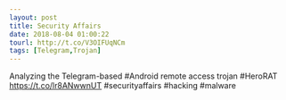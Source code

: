 ```yaml
---
layout: post
title: Security Affairs
date: 2018-08-04 01:00:22
tourl: http://t.co/V3OIFUqNCm
tags: [Telegram,Trojan]
---
```

Analyzing the Telegram-based #Android remote access trojan #HeroRAT
https://t.co/lr8ANwwnUT
#securityaffairs #hacking #malware